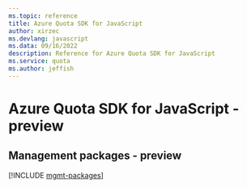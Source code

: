 ```yaml
---
ms.topic: reference
title: Azure Quota SDK for JavaScript
author: xirzec
ms.devlang: javascript
ms.data: 09/16/2022
description: Reference for Azure Quota SDK for JavaScript
ms.service: quota
ms.author: jeffish
---
```

# Azure Quota SDK for JavaScript - preview

## Management packages - preview
[!INCLUDE [mgmt-packages](quota-mgmt-index.md)]